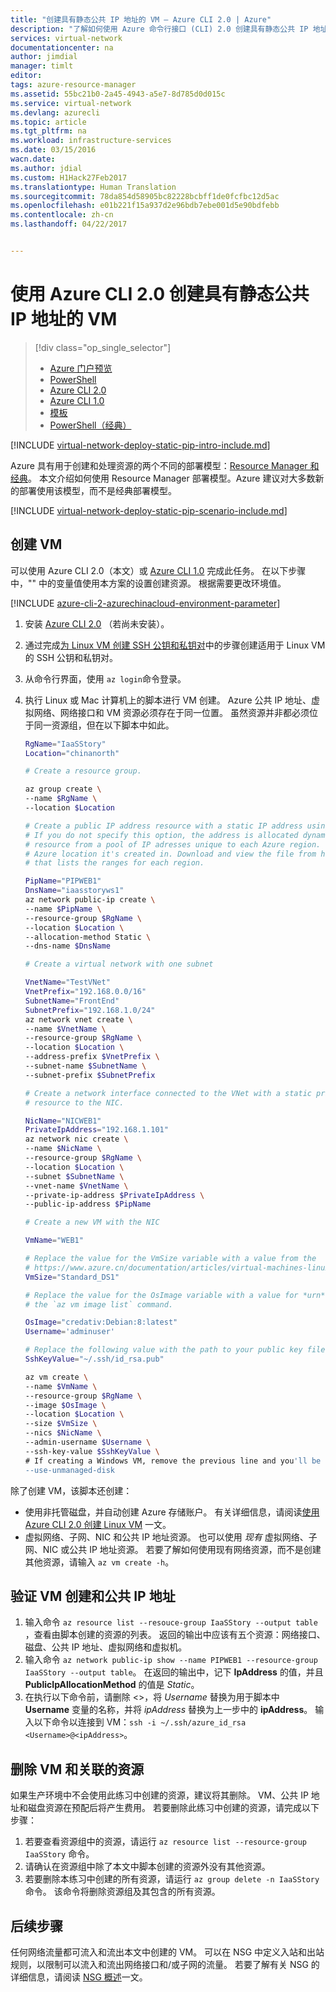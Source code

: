 ```yaml
---
title: "创建具有静态公共 IP 地址的 VM — Azure CLI 2.0 | Azure"
description: "了解如何使用 Azure 命令行接口 (CLI) 2.0 创建具有静态公共 IP 地址的 VM。"
services: virtual-network
documentationcenter: na
author: jimdial
manager: timlt
editor: 
tags: azure-resource-manager
ms.assetid: 55bc21b0-2a45-4943-a5e7-8d785d0d015c
ms.service: virtual-network
ms.devlang: azurecli
ms.topic: article
ms.tgt_pltfrm: na
ms.workload: infrastructure-services
ms.date: 03/15/2016
wacn.date: 
ms.author: jdial
ms.custom: H1Hack27Feb2017
ms.translationtype: Human Translation
ms.sourcegitcommit: 78da854d58905bc82228bcbff1de0fcfbc12d5ac
ms.openlocfilehash: e01b221f15a937d2e96bdb7ebe001d5e90bdfebb
ms.contentlocale: zh-cn
ms.lasthandoff: 04/22/2017


---
```

# <a name="create-a-vm-with-a-static-public-ip-address-using-the-azure-cli-20"></a>使用 Azure CLI 2.0 创建具有静态公共 IP 地址的 VM

> [!div class="op_single_selector"]
> * [Azure 门户预览](virtual-network-deploy-static-pip-arm-portal.md)
> * [PowerShell](virtual-network-deploy-static-pip-arm-ps.md)
> * [Azure CLI 2.0](virtual-network-deploy-static-pip-arm-cli.md)
> * [Azure CLI 1.0](virtual-network-deploy-static-pip-cli-nodejs.md)
> * [模板](virtual-network-deploy-static-pip-arm-template.md)
> * [PowerShell（经典）](virtual-networks-reserved-public-ip.md)

[!INCLUDE [virtual-network-deploy-static-pip-intro-include.md](../../includes/virtual-network-deploy-static-pip-intro-include.md)]

Azure 具有用于创建和处理资源的两个不同的部署模型：[Resource Manager 和经典](../resource-manager-deployment-model.md?toc=%2fazure%2fvirtual-network%2ftoc.json)。 本文介绍如何使用 Resource Manager 部署模型。Azure 建议对大多数新的部署使用该模型，而不是经典部署模型。

[!INCLUDE [virtual-network-deploy-static-pip-scenario-include.md](../../includes/virtual-network-deploy-static-pip-scenario-include.md)]

## <a name = "create"></a>创建 VM

可以使用 Azure CLI 2.0（本文）或 [Azure CLI 1.0](virtual-network-deploy-static-pip-cli-nodejs.md) 完成此任务。 在以下步骤中，"" 中的变量值使用本方案的设置创建资源。 根据需要更改环境值。

[!INCLUDE [azure-cli-2-azurechinacloud-environment-parameter](../../includes/azure-cli-2-azurechinacloud-environment-parameter.md)]

1. 安装 [Azure CLI 2.0](https://docs.microsoft.com/cli/azure/install-az-cli2) （若尚未安装）。
2. 通过完成[为 Linux VM 创建 SSH 公钥和私钥对](../virtual-machines/linux/mac-create-ssh-keys.md?toc=%2fazure%2fvirtual-network%2ftoc.json)中的步骤创建适用于 Linux VM 的 SSH 公钥和私钥对。
3. 从命令行界面，使用 `az login`命令登录。
4. 执行 Linux 或 Mac 计算机上的脚本进行 VM 创建。 Azure 公共 IP 地址、虚拟网络、网络接口和 VM 资源必须存在于同一位置。 虽然资源并非都必须位于同一资源组，但在以下脚本中如此。

    ```bash
    RgName="IaaSStory"
    Location="chinanorth"

    # Create a resource group.

    az group create \
    --name $RgName \
    --location $Location

    # Create a public IP address resource with a static IP address using the --allocation-method Static option.
    # If you do not specify this option, the address is allocated dynamically. The address is assigned to the
    # resource from a pool of IP adresses unique to each Azure region. The DnsName must be unique within the
    # Azure location it's created in. Download and view the file from https://www.microsoft.com/download/details.aspx?id=42064#
    # that lists the ranges for each region.

    PipName="PIPWEB1"
    DnsName="iaasstoryws1"
    az network public-ip create \
    --name $PipName \
    --resource-group $RgName \
    --location $Location \
    --allocation-method Static \
    --dns-name $DnsName

    # Create a virtual network with one subnet

    VnetName="TestVNet"
    VnetPrefix="192.168.0.0/16"
    SubnetName="FrontEnd"
    SubnetPrefix="192.168.1.0/24"
    az network vnet create \
    --name $VnetName \
    --resource-group $RgName \
    --location $Location \
    --address-prefix $VnetPrefix \
    --subnet-name $SubnetName \
    --subnet-prefix $SubnetPrefix

    # Create a network interface connected to the VNet with a static private IP address and associate the public IP address
    # resource to the NIC.

    NicName="NICWEB1"
    PrivateIpAddress="192.168.1.101"
    az network nic create \
    --name $NicName \
    --resource-group $RgName \
    --location $Location \
    --subnet $SubnetName \
    --vnet-name $VnetName \
    --private-ip-address $PrivateIpAddress \
    --public-ip-address $PipName

    # Create a new VM with the NIC

    VmName="WEB1"

    # Replace the value for the VmSize variable with a value from the
    # https://www.azure.cn/documentation/articles/virtual-machines-linux-sizes/ article.
    VmSize="Standard_DS1"

    # Replace the value for the OsImage variable with a value for *urn* from the output returned by entering
    # the `az vm image list` command. 

    OsImage="credativ:Debian:8:latest"
    Username='adminuser'

    # Replace the following value with the path to your public key file.
    SshKeyValue="~/.ssh/id_rsa.pub"

    az vm create \
    --name $VmName \
    --resource-group $RgName \
    --image $OsImage \
    --location $Location \
    --size $VmSize \
    --nics $NicName \
    --admin-username $Username \
    --ssh-key-value $SshKeyValue \
    # If creating a Windows VM, remove the previous line and you'll be prompted for the password you want to configure for the VM.
    --use-unmanaged-disk
    ```

除了创建 VM，该脚本还创建：
- 使用非托管磁盘，并自动创建 Azure 存储账户。 有关详细信息，请阅读[使用 Azure CLI 2.0 创建 Linux VM](../virtual-machines/linux/quick-create-cli.md?toc=%2fazure%2fvirtual-network%2ftoc.json) 一文。
- 虚拟网络、子网、NIC 和公共 IP 地址资源。 也可以使用 *现有* 虚拟网络、子网、NIC 或公共 IP 地址资源。 若要了解如何使用现有网络资源，而不是创建其他资源，请输入 `az vm create -h`。

## <a name = "validate"></a>验证 VM 创建和公共 IP 地址

1. 输入命令 `az resource list --resouce-group IaaSStory --output table` ，查看由脚本创建的资源的列表。 返回的输出中应该有五个资源：网络接口、磁盘、公共 IP 地址、虚拟网络和虚拟机。
2. 输入命令 `az network public-ip show --name PIPWEB1 --resource-group IaaSStory --output table`。 在返回的输出中，记下 **IpAddress** 的值，并且 **PublicIpAllocationMethod** 的值是 *Static*。
3. 在执行以下命令前，请删除 <>，将 *Username* 替换为用于脚本中 **Username** 变量的名称，并将 *ipAddress* 替换为上一步中的 **ipAddress**。 输入以下命令以连接到 VM：`ssh -i ~/.ssh/azure_id_rsa <Username>@<ipAddress>`。 

## <a name= "clean-up"></a>删除 VM 和关联的资源

如果生产环境中不会使用此练习中创建的资源，建议将其删除。 VM、公共 IP 地址和磁盘资源在预配后将产生费用。 若要删除此练习中创建的资源，请完成以下步骤：

1. 若要查看资源组中的资源，请运行 `az resource list --resource-group IaaSStory` 命令。
2. 请确认在资源组中除了本文中脚本创建的资源外没有其他资源。 
3. 若要删除本练习中创建的所有资源，请运行 `az group delete -n IaaSStory` 命令。 该命令将删除资源组及其包含的所有资源。

## <a name="next-steps"></a>后续步骤

任何网络流量都可流入和流出本文中创建的 VM。 可以在 NSG 中定义入站和出站规则，以限制可以流入和流出网络接口和/或子网的流量。 若要了解有关 NSG 的详细信息，请阅读 [NSG 概述](virtual-networks-nsg.md)一文。


